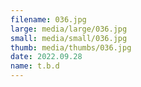 ```yaml
---
filename: 036.jpg
large: media/large/036.jpg
small: media/small/036.jpg
thumb: media/thumbs/036.jpg
date: 2022.09.28
name: t.b.d
---
```

